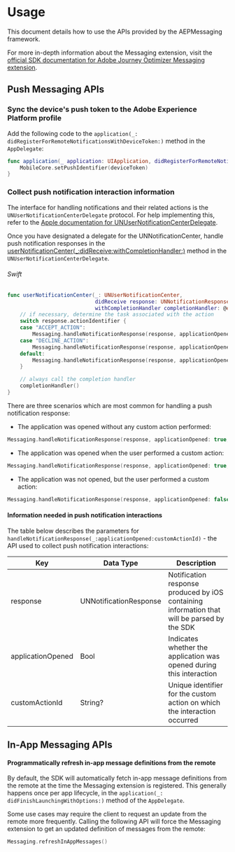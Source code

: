 # Usage

This document details how to use the APIs provided by the AEPMessaging framework.

For more in-depth information about the Messaging extension, visit the [official SDK documentation for Adobe Journey Optimizer Messaging extension](https://aep-sdks.gitbook.io/docs/using-mobile-extensions/adobe-journey-optimizer).

## Push Messaging APIs

### Sync the device's push token to the Adobe Experience Platform profile

Add the following code to the `application(_: didRegisterForRemoteNotificationsWithDeviceToken:)` method in the `AppDelegate`:

```swift
func application(_ application: UIApplication, didRegisterForRemoteNotificationsWithDeviceToken deviceToken: Data) {
    MobileCore.setPushIdentifier(deviceToken)
}
```

### Collect push notification interaction information

The interface for handling notifications and their related actions is the `UNUserNotificationCenterDelegate` protocol. For help implementing this, refer to the [Apple documentation for UNUserNotificationCenterDelegate](https://developer.apple.com/documentation/usernotifications/unusernotificationcenterdelegate).

Once you have designated a delegate for the UNNotificationCenter, handle push notification responses in the [userNotificationCenter(_:didReceive:withCompletionHandler:)](https://developer.apple.com/documentation/usernotifications/unusernotificationcenterdelegate/1649501-usernotificationcenter) method in the `UNUserNotificationCenterDelegate`.

###### Swift

```swift
func userNotificationCenter(_: UNUserNotificationCenter,
                            didReceive response: UNNotificationResponse,
                            withCompletionHandler completionHandler: @escaping () -> Void) {                                
    // if necessary, determine the task associated with the action
    switch response.actionIdentifier {
    case "ACCEPT_ACTION":
        Messaging.handleNotificationResponse(response, applicationOpened: true, customActionId: "ACCEPT_ACTION")
    case "DECLINE_ACTION":
        Messaging.handleNotificationResponse(response, applicationOpened: false, customActionId: "DECLINE_ACTION")        
    default:
        Messaging.handleNotificationResponse(response, applicationOpened: true, customActionId: nil)
    }

    // always call the completion handler
    completionHandler()
}
```

There are three scenarios which are most common for handling a push notification response:

- The application was opened without any custom action performed:
```swift
Messaging.handleNotificationResponse(response, applicationOpened: true, customActionId: nil)
```
- The application was opened when the user performed a custom action:
```swift
Messaging.handleNotificationResponse(response, applicationOpened: true, customActionId: <customActionId>)
```
- The application was not opened, but the user performed a custom action:
```swift
Messaging.handleNotificationResponse(response, applicationOpened: false, customActionId: <customActionId>)
```

#### Information needed in push notification interactions

The table below describes the parameters for `handleNotificationResponse(_:applicationOpened:customActionId)` - the API used to collect push notification interactions:

| Key               | Data Type              | Description                                                                                 |
|-------------------|------------------------|---------------------------------------------------------------------------------------------|
| response          | UNNotificationResponse | Notification response produced by iOS containing information that will be parsed by the SDK |
| applicationOpened | Bool                   | Indicates whether the application was opened during this interaction                        |
| customActionId    | String?                | Unique identifier for the custom action on which the interaction occurred                   |

## In-App Messaging APIs

#### Programmatically refresh in-app message definitions from the remote

By default, the SDK will automatically fetch in-app message definitions from the remote at the time the Messaging extension is registered. This generally happens once per app lifecycle, in the `application(_: didFinishLaunchingWithOptions:)` method of the `AppDelegate`.

Some use cases may require the client to request an update from the remote more frequently. Calling the following API will force the Messaging extension to get an updated definition of messages from the remote:

```swift
Messaging.refreshInAppMessages()
```
